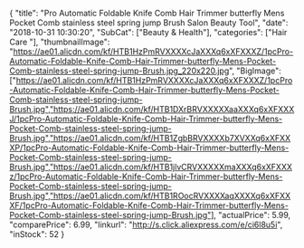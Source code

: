 {
	"title": "Pro Automatic Foldable Knife Comb Hair Trimmer butterfly Mens Pocket Comb stainless steel spring jump Brush Salon Beauty Tool",
	"date": "2018-10-31 10:30:20",
	"SubCat": ["Beauty & Health"],
	"categories": ["Hair Care "],
	"thumbnailImage": "https://ae01.alicdn.com/kf/HTB1HzPmRVXXXXcJaXXXq6xXFXXXZ/1pcPro-Automatic-Foldable-Knife-Comb-Hair-Trimmer-butterfly-Mens-Pocket-Comb-stainless-steel-spring-jump-Brush.jpg_220x220.jpg",
	"BigImage": ["https://ae01.alicdn.com/kf/HTB1HzPmRVXXXXcJaXXXq6xXFXXXZ/1pcPro-Automatic-Foldable-Knife-Comb-Hair-Trimmer-butterfly-Mens-Pocket-Comb-stainless-steel-spring-jump-Brush.jpg","https://ae01.alicdn.com/kf/HTB1DXrBRVXXXXXaaXXXq6xXFXXXJ/1pcPro-Automatic-Foldable-Knife-Comb-Hair-Trimmer-butterfly-Mens-Pocket-Comb-stainless-steel-spring-jump-Brush.jpg","https://ae01.alicdn.com/kf/HTB1ZgbBRVXXXXb7XVXXq6xXFXXXP/1pcPro-Automatic-Foldable-Knife-Comb-Hair-Trimmer-butterfly-Mens-Pocket-Comb-stainless-steel-spring-jump-Brush.jpg","https://ae01.alicdn.com/kf/HTB1jlvCRVXXXXXmaXXXq6xXFXXXz/1pcPro-Automatic-Foldable-Knife-Comb-Hair-Trimmer-butterfly-Mens-Pocket-Comb-stainless-steel-spring-jump-Brush.jpg","https://ae01.alicdn.com/kf/HTB1ROocRVXXXXaqXXXXq6xXFXXXF/1pcPro-Automatic-Foldable-Knife-Comb-Hair-Trimmer-butterfly-Mens-Pocket-Comb-stainless-steel-spring-jump-Brush.jpg"],
	"actualPrice": 5.99,
	"comparePrice": 6.99,
	"linkurl": "http://s.click.aliexpress.com/e/ci6l8u5i",
	"inStock": 52
}
